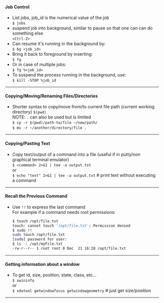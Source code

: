 #### Job Control  
* List jobs, job_id is the numerical value of the job  
  `$ jobs`  
* suspend job into background, similar to pause so that one can can do something else  
`<Ctrl-Z>`  
* Can resume it's running in the background by:  
  `$ bg <job_id>`  
* Bring it back to foreground by inserting:  
  `$ fg`  
* Or in case of multiple jobs:  
  `$ fg %<job_id>`  
* To suspend the process running in the background, use:  
  `$ kill -STOP %job_id`  
- - -

#### Copying/Moving/Renaming Files/Directories  
- Shorter syntax to copy/move from/to current file path (current working directory) `$(pwd)`  
NOTE: `.` can also be used but is limited  
  `$ cp -r $(pwd)/path-to/file ~/new/path/`  
  `$ mv -r ~/another/directory/file .`  
- - -

#### Copying/Pasting Text  
- Copy text/output of a command into a file (useful if in putty/non graphical terminal emulator)  
  `$ <command> 2>&1 | tee -a output.txt`  
  or  
  `$ echo "text" 2>&1 | tee -a output.txt` # print text without executing a command  
- - -

#### Recall the Previous Command  
- Use `!!` to express the last command  
  For example if a command needs root permissions:  
  ```bash
  $ touch /opt/file.txt  
  touch: cannot touch '/opt/file.txt': Permission denied  
  $ sudo !!  
  sudo touch /opt/file.txt  
  [sudo] password for user:  
  $ ls -l /opt/myFile.txt  
  -rw-r--r-- 1 root root 0 Dec  21 16:20 /opt/file.txt  
  ```
- - -

#### Getting information about a window  
  - To get id, size, position, state, class, etc...  
  `$ xwininfo`  
  or  
  `$ xdotool getwindowfocus getwindowgeometry` # just get size/position  
- - -


